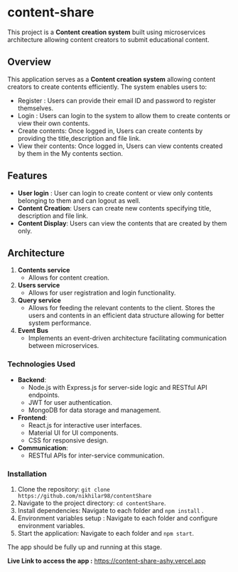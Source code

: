 


# content-share

This project is a **Content creation system** built using microservices architecture allowing content creators to submit educational content.

## Overview

This application serves as a **Content creation system** allowing content creators to create contents efficiently. The system enables users to:

- Register : Users can provide their email ID and password to register themselves.
- Login : Users can login to the system to allow them to create contents or view their own contents. 
- Create contents: Once logged in, Users can create contents by providing the title,description and file link.
- View their contents: Once logged in, Users can view contents created by them in the My contents section. 


## Features
- **User login** : User can login to create content or view only contents belonging to them and can logout as well.
- **Content Creation**: Users can create new contents specifying title, description and file link.
- **Content Display**: Users can view the contents that are created by them only.


## Architecture

1. **Contents service**
   - Allows for content creation.
2. **Users service**
   - Allows for user registration and login functionality.
3. **Query service**
   - Allows for feeding the relevant contents to the client. Stores the users and contents in an efficient data structure allowing for better system performance.
4. **Event Bus**
   - Implements an event-driven architecture facilitating communication between microservices.



### Technologies Used

- **Backend**:
  - Node.js with Express.js for server-side logic and RESTful API endpoints.
  - JWT for user authentication.
  - MongoDB for data storage and management.
- **Frontend**:
  - React.js for interactive user interfaces.
  - Material UI for UI components.
  - CSS for responsive design.
- **Communication**:
  - RESTful APIs for inter-service communication.

### Installation

1. Clone the repository: `git clone https://github.com/nikhilar98/contentShare`
2. Navigate to the project directory: `cd contentShare`.
3. Install dependencies: Navigate to each folder and `npm install` .
4. Environment variables setup : Navigate to each folder and configure environment variables.
5. Start the application: Navigate to each folder and `npm start`.

The app should be fully up and running at this stage. 

**Live Link to access the app :** <a>https://content-share-ashy.vercel.app</a>
